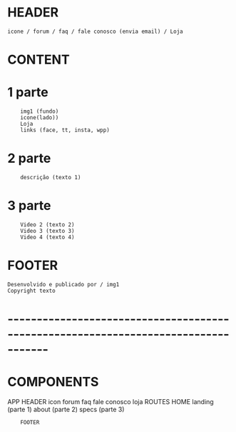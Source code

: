 # HEADER
    icone / forum / faq / fale conosco (envia email) / Loja

# CONTENT
#   1 parte
        img1 (fundo)
        icone(lado))
        Loja
        links (face, tt, insta, wpp)

#   2 parte
        descrição (texto 1)

#   3 parte
        Video 2 (texto 2)
        Video 3 (texto 3)
        Video 4 (texto 4)

# FOOTER
    Desenvolvido e publicado por / img1
    Copyright texto

# -----------------------------------------------------------------------------------
# COMPONENTS

APP
        HEADER
                icon
                forum
                faq
                fale conosco
                loja
        ROUTES
                HOME
                        landing (parte 1)
                        about   (parte 2)
                        specs   (parte 3)

        FOOTER



